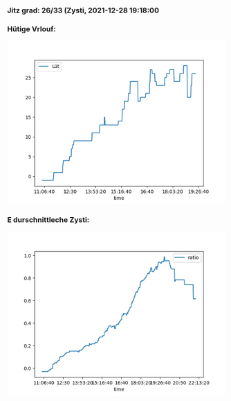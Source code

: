 ### Jitz grad: 26/33 (Zysti, 2021-12-28 19:18:00

### Hütige Vrlouf:
![Graph](Today.png)

### E durschnittleche Zysti:
![Graph](Zysti.png)